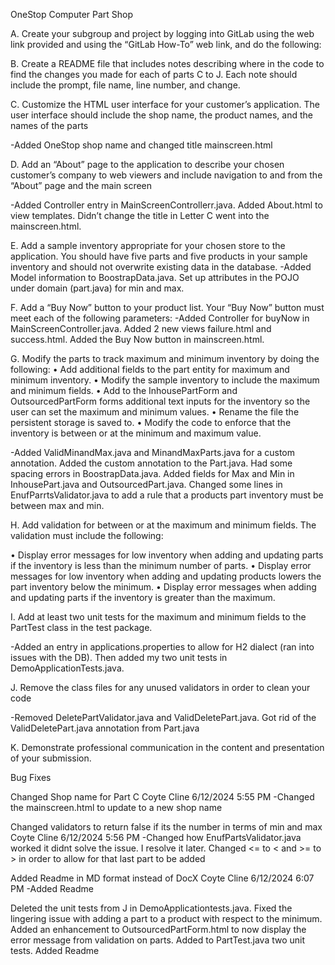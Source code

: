 OneStop Computer Part Shop

A.	Create your subgroup and project by logging into GitLab using the web link provided and using the “GitLab How-To” web link, and do the following:

B.	Create a README file that includes notes describing where in the code to find the changes you made for each of parts C to J. Each note should include the prompt, file name, line number, and change.

C.	Customize the HTML user interface for your customer’s application. The user interface should include the shop name, the product names, and the names of the parts

-Added OneStop shop name and changed title mainscreen.html


D.	Add an “About” page to the application to describe your chosen customer’s company to web viewers and include navigation to and from the “About” page and the main screen

-Added Controller entry in MainScreenControllerr.java. Added About.html to view templates. Didn’t change the title in Letter C went into the mainscreen.html. 

E.  Add a sample inventory appropriate for your chosen store to the application. You should have five parts and five products in your sample inventory and should not overwrite existing data in the database.
-Added Model information to BoostrapData.java. Set up attributes in the POJO under domain (part.java) for min and max.

F.  Add a “Buy Now” button to your product list. Your “Buy Now” button must meet each of the following parameters:
-Added Controller for buyNow in MainScreenController.java. Added 2 new views failure.html and success.html. Added the Buy Now button in mainscreen.html.

G.  Modify the parts to track maximum and minimum inventory by doing the following:
•  Add additional fields to the part entity for maximum and minimum inventory.
•  Modify the sample inventory to include the maximum and minimum fields.
•  Add to the InhousePartForm and OutsourcedPartForm forms additional text inputs for the inventory so the user can set the maximum and minimum values.
•  Rename the file the persistent storage is saved to.
•  Modify the code to enforce that the inventory is between or at the minimum and maximum value.

-Added ValidMinandMax.java and MinandMaxParts.java for a custom annotation. Added the custom annotation to the Part.java. Had some spacing errors in BoostrapData.java. Added fields for Max and Min in InhousePart.java and OutsourcedPart.java. Changed some lines in EnufParrtsValidator.java to add a rule that a products part inventory must be between max and min.

H.  Add validation for between or at the maximum and minimum fields. The validation must include the following: 



•  Display error messages for low inventory when adding and updating parts if the inventory is less than the minimum number of parts.
•  Display error messages for low inventory when adding and updating products lowers the part inventory below the minimum.
•  Display error messages when adding and updating parts if the inventory is greater than the maximum.



I.	Add at least two unit tests for the maximum and minimum fields to the PartTest class in the test package.

-Added an entry in applications.properties to allow for H2 dialect (ran into issues with the DB). Then added my two unit tests in DemoApplicationTests.java.

J.  Remove the class files for any unused validators in order to clean your code
	
-Removed DeletePartValidator.java and ValidDeletePart.java. Got rid of the ValidDeletePart.java annotation from Part.java

K.  Demonstrate professional communication in the content and presentation of your submission.

Bug Fixes

Changed Shop name for Part C Coyte Cline 6/12/2024 5:55 PM
-Changed the mainscreen.html to update to a new shop name

Changed validators to return false if its the number in terms of min and max Coyte Cline 6/12/2024 5:56 PM
-Changed how EnufPartsValidator.java worked it didnt solve the issue. I resolve it later. Changed <= to < and >= to >
in order to allow for that last part to be added

Added Readme in MD format instead of DocX Coyte Cline 6/12/2024 6:07 PM
-Added Readme

Deleted the unit tests from J in DemoApplicationtests.java. 
Fixed the lingering issue with adding a part to a product with respect to the minimum. 
Added an enhancement to OutsourcedPartForm.html to now display the error message from validation on parts. 
Added to PartTest.java two unit tests. 
Added Readme

